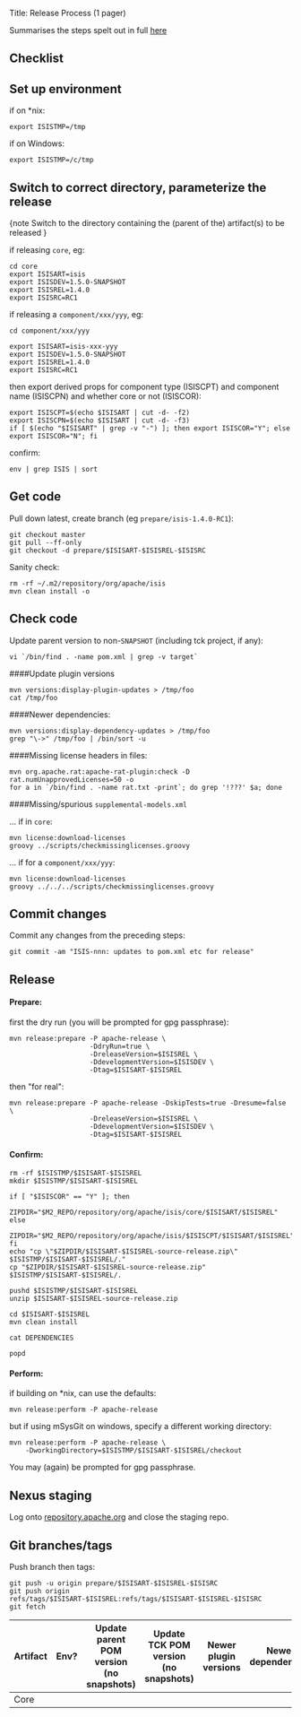 Title: Release Process (1 pager)

Summarises the steps spelt out in full [here](release-process.html)

## Checklist

<table class="table table-bordered table-condensed table-hover">
    <thead>
    <tr>
        <th>Artifact</th>
        <th>Env?</th>
        <th>Update parent POM version (no snapshots)</th>
        <th>Update TCK POM version (no snapshots)</th>
        <th>Newer plugin versions</th>
        <th>Newer dependencies</th>
        <th>Formatting</th>
        <th>License headers (RAT)</th>
        <th>License check</th>
        <th>Commit changes</th>
        <th>prepare dryrun</th>
        <th>prepare</th>
        <th>confirm</th>
        <th>perform</th>
        <th>stage (nexus)</th>
        <th>git push</th>
    </tr>
    </thead>
    <tbody>
        <td>Core</td>
        <td>&nbsp;</td>
        <td>&nbsp;</td>
        <td>&nbsp;</td>
        <td>&nbsp;</td>
        <td>&nbsp;</td>
        <td>&nbsp;</td>
        <td>&nbsp;</td>
        <td>&nbsp;</td>
        <td>&nbsp;</td>
        <td>&nbsp;</td>
        <td>&nbsp;</td>
        <td>&nbsp;</td>
        <td>&nbsp;</td>
        <td>&nbsp;</td>
        <td>&nbsp;</td>
    </tbody>
</tr>


## Set up environment

if on *nix:

    export ISISTMP=/tmp

if on Windows:

    export ISISTMP=/c/tmp

## Switch to correct directory, parameterize the release

{note
Switch to the directory containing the (parent of the) artifact(s) to be released
}

if releasing `core`, eg:

    cd core
    export ISISART=isis
    export ISISDEV=1.5.0-SNAPSHOT
    export ISISREL=1.4.0
    export ISISRC=RC1

if releasing a `component/xxx/yyy`, eg:

    cd component/xxx/yyy

    export ISISART=isis-xxx-yyy
    export ISISDEV=1.5.0-SNAPSHOT
    export ISISREL=1.4.0
    export ISISRC=RC1

then export derived props for component type (ISISCPT) and component name (ISISCPN) and whether core or not (ISISCOR):

    export ISISCPT=$(echo $ISISART | cut -d- -f2)
    export ISISCPN=$(echo $ISISART | cut -d- -f3)
    if [ $(echo "$ISISART" | grep -v "-") ]; then export ISISCOR="Y"; else export ISISCOR="N"; fi

confirm:

    env | grep ISIS | sort
    
## Get code

Pull down latest, create branch (eg `prepare/isis-1.4.0-RC1`):

    git checkout master
    git pull --ff-only
    git checkout -d prepare/$ISISART-$ISISREL-$ISISRC 

    
Sanity check:

    rm -rf ~/.m2/repository/org/apache/isis
    mvn clean install -o



## Check code

Update parent version to non-`SNAPSHOT` (including tck project, if any):

    vi `/bin/find . -name pom.xml | grep -v target`

####Update plugin versions

    mvn versions:display-plugin-updates > /tmp/foo
    cat /tmp/foo

####Newer dependencies:

    mvn versions:display-dependency-updates > /tmp/foo
    grep "\->" /tmp/foo | /bin/sort -u

####Missing license headers in files:

    mvn org.apache.rat:apache-rat-plugin:check -D rat.numUnapprovedLicenses=50 -o
    for a in `/bin/find . -name rat.txt -print`; do grep '!???' $a; done

####Missing/spurious `supplemental-models.xml`

... if in `core`:

    mvn license:download-licenses
    groovy ../scripts/checkmissinglicenses.groovy

... if for a `component/xxx/yyy`:

    mvn license:download-licenses
    groovy ../../../scripts/checkmissinglicenses.groovy

## Commit changes

Commit any changes from the preceding steps:

    git commit -am "ISIS-nnn: updates to pom.xml etc for release"

## Release

#### Prepare:

first the dry run (you will be prompted for gpg passphrase):

    mvn release:prepare -P apache-release \
                        -DdryRun=true \
                        -DreleaseVersion=$ISISREL \
                        -DdevelopmentVersion=$ISISDEV \
                        -Dtag=$ISISART-$ISISREL
                        
then "for real": 

    mvn release:prepare -P apache-release -DskipTests=true -Dresume=false \
                        -DreleaseVersion=$ISISREL \
                        -DdevelopmentVersion=$ISISDEV \
                        -Dtag=$ISISART-$ISISREL

#### Confirm:

    rm -rf $ISISTMP/$ISISART-$ISISREL
    mkdir $ISISTMP/$ISISART-$ISISREL

    if [ "$ISISCOR" == "Y" ]; then
        ZIPDIR="$M2_REPO/repository/org/apache/isis/core/$ISISART/$ISISREL"
    else
        ZIPDIR="$M2_REPO/repository/org/apache/isis/$ISISCPT/$ISISART/$ISISREL"
    fi
    echo "cp \"$ZIPDIR/$ISISART-$ISISREL-source-release.zip\" $ISISTMP/$ISISART-$ISISREL/."
    cp "$ZIPDIR/$ISISART-$ISISREL-source-release.zip" $ISISTMP/$ISISART-$ISISREL/.

    pushd $ISISTMP/$ISISART-$ISISREL
    unzip $ISISART-$ISISREL-source-release.zip

    cd $ISISART-$ISISREL
    mvn clean install

    cat DEPENDENCIES

    popd

#### Perform:

if building on *nix, can use the defaults:

    mvn release:perform -P apache-release

but if using mSysGit on windows, specify a different working directory:

    mvn release:perform -P apache-release \
        -DworkingDirectory=$ISISTMP/$ISISART-$ISISREL/checkout
        
You may (again) be prompted for gpg passphrase.
 
## Nexus staging

Log onto [repository.apache.org](http://repository.apache.org) and close the staging repo.

## Git branches/tags

Push branch then tags:

    git push -u origin prepare/$ISISART-$ISISREL-$ISISRC
    git push origin refs/tags/$ISISART-$ISISREL:refs/tags/$ISISART-$ISISREL-$ISISRC
    git fetch

